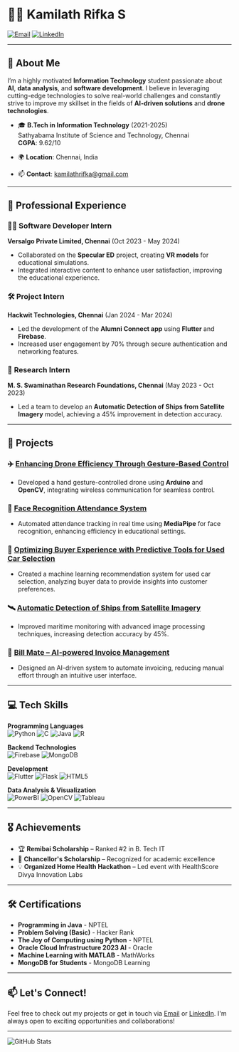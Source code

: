 # 👩‍💻 Kamilath Rifka S

[![Email](https://img.shields.io/badge/Email-kamilathrifka@gmail.com-blue)](mailto:kamilathrifka@gmail.com)
[![LinkedIn](https://img.shields.io/badge/LinkedIn-Connect-blue)](www.linkedin.com/in/kamilath-rifka-1388b4249)

---

## 🌟 About Me

I’m a highly motivated **Information Technology** student passionate about **AI**, **data analysis**, and **software development**. I believe in leveraging cutting-edge technologies to solve real-world challenges and constantly strive to improve my skillset in the fields of **AI-driven solutions** and **drone technologies**.

- 🎓 **B.Tech in Information Technology** (2021-2025)  
  Sathyabama Institute of Science and Technology, Chennai  
  **CGPA**: 9.62/10

- 🌍 **Location**: Chennai, India  
- 📫 **Contact**: kamilathrifka@gmail.com  

---

## 💼 Professional Experience

### 👩‍💻 **Software Developer Intern**  
**Versalgo Private Limited, Chennai** (Oct 2023 - May 2024)  
- Collaborated on the **Specular ED** project, creating **VR models** for educational simulations.
- Integrated interactive content to enhance user satisfaction, improving the educational experience.

### 🛠️ **Project Intern**  
**Hackwit Technologies, Chennai** (Jan 2024 - Mar 2024)  
- Led the development of the **Alumni Connect app** using **Flutter** and **Firebase**.
- Increased user engagement by 70% through secure authentication and networking features.

### 🔬 **Research Intern**  
**M. S. Swaminathan Research Foundations, Chennai** (May 2023 - Oct 2023)  
- Led a team to develop an **Automatic Detection of Ships from Satellite Imagery** model, achieving a 45% improvement in detection accuracy.

---

## 🚀 Projects

### ✈️ [Enhancing Drone Efficiency Through Gesture-Based Control](link_to_project)
- Developed a hand gesture-controlled drone using **Arduino** and **OpenCV**, integrating wireless communication for seamless control.

### 📸 [Face Recognition Attendance System](link_to_project)
- Automated attendance tracking in real time using **MediaPipe** for face recognition, enhancing efficiency in educational settings.

### 🚗 [Optimizing Buyer Experience with Predictive Tools for Used Car Selection](link_to_project)
- Created a machine learning recommendation system for used car selection, analyzing buyer data to provide insights into customer preferences.

### 🛰️ [Automatic Detection of Ships from Satellite Imagery](link_to_project)
- Improved maritime monitoring with advanced image processing techniques, increasing detection accuracy by 45%.

### 📜 [Bill Mate – AI-powered Invoice Management](link_to_project)
- Designed an AI-driven system to automate invoicing, reducing manual effort through an intuitive user interface.

---

## 💻 Tech Skills

**Programming Languages**  
![Python](https://img.shields.io/badge/Python-blue) ![C](https://img.shields.io/badge/C-blue) ![Java](https://img.shields.io/badge/Java-blue) ![R](https://img.shields.io/badge/R-blue)

**Backend Technologies**  
![Firebase](https://img.shields.io/badge/Firebase-orange) ![MongoDB](https://img.shields.io/badge/MongoDB-green)

**Development**  
![Flutter](https://img.shields.io/badge/Flutter-blue) ![Flask](https://img.shields.io/badge/Flask-black) ![HTML5](https://img.shields.io/badge/HTML5-orange)

**Data Analysis & Visualization**  
![PowerBI](https://img.shields.io/badge/PowerBI-yellow) ![OpenCV](https://img.shields.io/badge/OpenCV-blue) ![Tableau](https://img.shields.io/badge/Tableau-purple)

---

## 🎖️ Achievements

- 🏆 **Remibai Scholarship** – Ranked #2 in B. Tech IT  
- 🏅 **Chancellor's Scholarship** – Recognized for academic excellence  
- 💡 **Organized Home Health Hackathon** – Led event with HealthScore Divya Innovation Labs

---

## 🛠 Certifications

- **Programming in Java** - NPTEL  
- **Problem Solving (Basic)** - Hacker Rank  
- **The Joy of Computing using Python** - NPTEL  
- **Oracle Cloud Infrastructure 2023 AI** - Oracle  
- **Machine Learning with MATLAB** - MathWorks  
- **MongoDB for Students** - MongoDB Learning  

---

## 📫 Let's Connect!

Feel free to check out my projects or get in touch via [Email](mailto:kamilathrifka@gmail.com) or [LinkedIn](your_linkedin_url). I'm always open to exciting opportunities and collaborations!

---

![GitHub Stats](https://github-readme-stats.vercel.app/api?username=your_username&show_icons=true&theme=radical)
